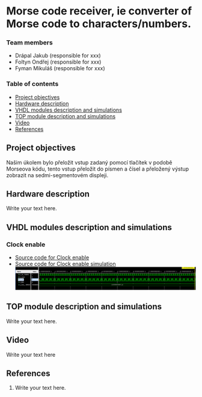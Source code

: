 # Morse code receiver, ie converter of Morse code to characters/numbers.

### Team members

* Drápal Jakub (responsible for xxx)
* Foltyn Ondřej (responsible for xxx)
* Fyman Mikuláš (responsible for xxx)


### Table of contents

* [Project objectives](#objectives)
* [Hardware description](#hardware)
* [VHDL modules description and simulations](#modules)
* [TOP module description and simulations](#top)
* [Video](#video)
* [References](#references)

<a name="objectives"></a>

## Project objectives

Našim úkolem bylo přeložit vstup zadaný pomocí tlačítek v podobě Morseova kódu, tento vstup přeložit do písmen a čísel a přeložený výstup zobrazit na sedmi-segmentovém displeji. 



<a name="hardware"></a>

## Hardware description

Write your text here.

<a name="modules"></a>

## VHDL modules description and simulations

### Clock enable 
* [Source code for Clock enable](https://github.com/OndraFoltyn/Morse-code-receiver-ie-converter-ofMorse-code-to-characters-numbers/blob/main/design/clock_enable.vhdl)
* [Source code for Clock enable simulation ](https://github.com/OndraFoltyn/Morse-code-receiver-ie-converter-ofMorse-code-to-characters-numbers/blob/main/tb/clock_en_tb.vhdl)
![clk](https://github.com/OndraFoltyn/Morse-code-receiver-ie-converter-ofMorse-code-to-characters-numbers/blob/main/images/tb_clock_enable.png)

<a name="top"></a>

## TOP module description and simulations

Write your text here.

<a name="video"></a>

## Video

Write your text here

<a name="references"></a>

## References

1. Write your text here.

